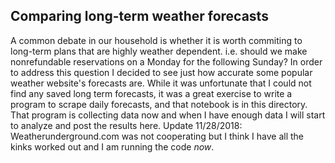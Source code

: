 
## Comparing long-term weather forecasts

A common debate in our household is whether it is worth commiting to long-term plans that are highly weather dependent. i.e. should we make nonrefundable reservations on a Monday for the following Sunday? In order to address this question I decided to see just how accurate some popular weather website's forecasts are. While it was unfortunate that I could not find any saved long term forecasts, it was a great exercise to write a program to scrape daily forecasts, and that notebook is in this directory. That program is collecting data now and when I have enough data I will start to analyze and post the results here. Update 11/28/2018: Weatherunderground.com was not cooperating but I think I have all the kinks worked out and I am running the code <em>now</em>.
